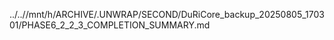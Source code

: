 ../..//mnt/h/ARCHIVE/.UNWRAP/SECOND/DuRiCore_backup_20250805_170301/PHASE6_2_2_3_COMPLETION_SUMMARY.md